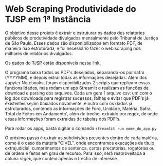 # Web Scraping Produtividade do TJSP em 1ª Instância

O objetivo desse projeto é extrair e estruturar os dados dos relatórios públicos de produtividade divulgados mensalmente pelo Tribunal de Justiça de São Paulo. Esses dados são disponibilizados em formato PDF, de maneira não estruturada, e foi necessário fazer o web scraping nos milhares de relatórios divulgados. 

Os dados do TJSP estão disponíveis nesse [link](https://www.tjsp.jus.br/produtividadeweb/).

O programa baixa todos os PDF's desejados, separando-os por safra (YYYYMM), e depois extrai todas as informações desejadas. Além dos Jupyter Notebooks, foram disponibilizados 2 scripts que replicam essas funcionalidades, mas rodam um app Streamlit e realizam as funções de download e parsing dos arquivos. Cada um gera 1 arquivo csv: um com o log dos downloads para registrar sucessos, falhas e evitar que PDF's já existentes sejam baixados novamente, e outro com os dados já estruturados, contendo as informações de Foro, Unidade, Matéria, Safra, Total de Feitos em Andamento', além do trecho, extraído por regex, de onde essas informações foram extraídas de tabelas dos PDF's.

Para rodar os apps, basta digitar o comando `streamlit run nome_do_app.py`


O próximo passo é extrair as subdivisões presentes dentro de cada matéria, como é o caso da matéria "CIVEL", onde encontramos execuções de título extrajudicial, cumprimentos de sentença, cartas precatórias, rogatórias ou de ordem e feitos em grau de recurso. Para isso, será reaproveitada a coluna *regex*, que contém apenas o trecho de interesse.


